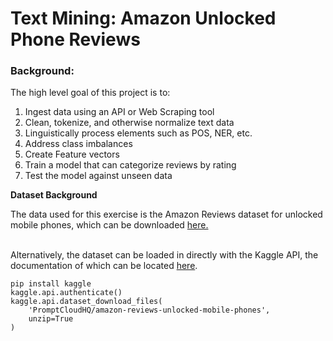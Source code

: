 # Text Mining: Amazon Unlocked Phone Reviews
### Background:
The high level goal of this project is to:
<ol>
  <li>Ingest data using an API or Web Scraping tool</li>
  <li>Clean, tokenize, and otherwise normalize text data</li>
  <li>Linguistically process elements such as POS, NER, etc.</li>
  <li>Address class imbalances</li>
  <li>Create Feature vectors</li>
  <li>Train a model that can categorize reviews by rating</li>
  <li>Test the model against unseen data</li>
</ol>

<b>Dataset Background</b>
<p>The data used for this exercise is the Amazon Reviews dataset for unlocked mobile phones, which can be downloaded <a href="https://www.kaggle.com/datasets/PromptCloudHQ/amazon-reviews-unlocked-mobile-phones">here.</a></p>
<br>
Alternatively, the dataset can be loaded in directly with the Kaggle API, the documentation of which can be located <a href="https://www.kaggle.com/docs/api">here</a>.

```
pip install kaggle
kaggle.api.authenticate()
kaggle.api.dataset_download_files(
    'PromptCloudHQ/amazon-reviews-unlocked-mobile-phones', 
    unzip=True
)
```
